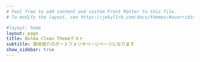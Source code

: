 ```yaml
---
# Feel free to add content and custom Front Matter to this file.
# To modify the layout, see https://jekyllrb.com/docs/themes/#overriding-theme-defaults

#layout: home
layout: page
title: Bulma Clean Themeテスト
subtitle: 菊地俊介のポートフォリオページページになります
show_sidebar: true
---
```

